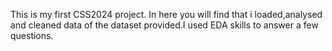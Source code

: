This is my first CSS2024 project.
In here you will find that i loaded,analysed and cleaned data of the dataset provided.I used EDA skills to answer a few questions.
